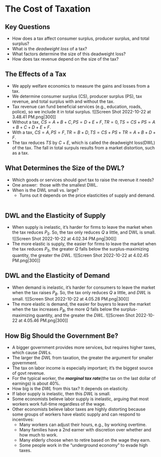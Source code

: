 # The Cost of Taxation
  
## Key Questions
- How does a tax affect consumer surplus, producer surplus, and total surplus?  
- What is the _deadweight loss_ of a tax? 
- What factors determine the size of this deadweight loss?  
- How does tax revenue depend on the size of the tax?

## The Effects of a Tax
- We apply welfare economics to measure the gains and losses from a tax. 
- We determine consumer surplus (CS), producer surplus (PS), tax revenue, and total surplus with and without the tax. 
- Tax revenue can fund beneficial services (e.g., education, roads, police), so we include it in total surplus.
![[Screen Shot 2022-10-22 at 3.48.41 PM.png|300]]
- Without a tax, $CS=A+B+C, PS=D+E+F, TR=0, TS=CS+PS=A+B+C+D+E+F.$
- With a tax, $CS=A, PS=F, TR=B+D, TS=CS+PS+TR=A+B+D+F.$
- The tax reduces $TS$ by $C+E$, which is called the deadweight loss(DWL) of the tax. The fall in total surpuls results from a market distortion, such as a tax.

## What Determines the Size of the DWL?
- Which goods or services should govt tax to raise the revenue it needs? 
- One answer:  those with the smallest DWL.  
- When is the DWL small vs. large? 
	- Turns out it depends on the price elasticities of supply and demand.  

## DWL and the Elasticity of Supply
- When supply is inelastic, it’s harder for firms to leave the market when the tax reduces $P_S.$ So, the tax only reduces $Q$ a little, and DWL is small. 
![[Screen Shot 2022-10-22 at 4.02.34 PM.png|300]]
- The more elastic is supply, the easier for firms to leave the market when the tax reduces $P_S,$ the greater $Q$ falls below the surplus-maximizing quantity, the greater the $DWL.$
![[Screen Shot 2022-10-22 at 4.02.45 PM.png|300]]
## DWL and the Elasticity of Demand
- When demand is inelastic, it’s harder for consumers to leave the market when the tax raises $P_B.$ So, the tax only reduces $Q$ a little, and $DWL$ is small.
![[Screen Shot 2022-10-22 at 4.05.28 PM.png|300]]
- The more elastic is demand, the easier for buyers to leave the market when the tax increases $P_B,$ the more $Q$ falls below the surplus-maximizing quantity, and the greater the $DWL.$
![[Screen Shot 2022-10-22 at 4.05.46 PM.png|300]]
## How Big Should the Government Be?
- A bigger government provides more services, but requires higher taxes, which cause $DWL$s. 
- The larger the $DWL$ from taxation, the greater the argument for smaller government.  
- The tax on labor income is especially important; it’s the biggest source of govt revenue.  
- For the typical worker, the **_marginal tax rate_**(the tax on the last dollar of earnings) is about 40%.  
- How big is the $DWL$ from this tax? It depends on elasticity.
- If labor supply is inelastic, then this $DWL$ is small.  
- Some economists believe labor supply is inelastic, arguing that most workers work full-time regardless of the wage.  
- Other economists believe labor taxes are highly distorting because some groups of workers have elastic supply and can respond to incentives:
	- Many workers can adjust their hours, e.g., by working overtime.
	- Many families have a 2nd earner with discretion over whether and how much to work.  
	- Many elderly choose when to retire based on the wage they earn.
	- Some people work in the “underground economy” to evade high taxes.  
